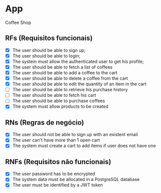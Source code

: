# App

Coffee Shop

## RFs (Requisitos funcionais)

- [x] The user should be able to sign up;
- [x] The user should be able to login;
- [x] The system must allow the authenticated user to get his profile;
- [x] The user should be able to fetch a list of coffees
- [x] The user should be able to add a coffee to the cart
- [x] The user should be able to delete a coffee from the cart
- [x] The user should be able to edit the quantity of an item in the cart
- [ ] The user should be able to retrieve his purchase history
- [ ] The user should be able to fetch his cart
- [ ] The user should be able to purchase coffees
- [x] The system must allow products to be created

## RNs (Regras de negócio)

- [x] The user should not be able to sign up with an existent email
- [x] The user can't have more than 1 open cart
- [x] The system must create a cart to add items if user does not have one

## RNFs (Requisitos não funcionais)

- [x] The user password has to be encrypted
- [x] The system data must be allocated in a PostgreSQL database
- [x] The user must be identified by a JWT token